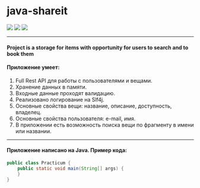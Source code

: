 # java-shareit
![](https://img.shields.io/badge/language-Java-orange)
![](https://img.shields.io/badge/build_automation_tool-Maven-red)
![](https://img.shields.io/badge/framework-Spring_boot-green)

------
#### Project is a storage for items with opportunity for users to search and to  book them

#### Приложение умеет:

1. Full Rest API для работы с пользователями и вещами.
2. Хранение данных в памяти.
3. Входные данные проходят валидацию.
4. Реализовано логирование на Slf4j.
5. Основные свойства вещи: название, описание, доступность, владелец.
6. Основные свойства пользователя: e-mail, имя.
7. В приложении есть возможность поиска вещи по фрагменту в имени или названии.
------
#### Приложение написано на Java. Пример кода:

```java
public class Practicum {
    public static void main(String[] args) {
    }
}
```